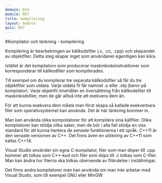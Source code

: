 ```yaml
---
domain: D14
module: M37
title: kompilering
layout: module
quiz: Q37
---
```


#Kompilator och länkning - kompilering

Kompilering är bearbetningen av källkodsfiler (.c, .cc, .cpp) och skapandet av objektfiler.
Detta steg skapar inget som användaren egentligen kan köra.

Istället är det kompilatorn som producerar maskinkodsinstruktioner som korresponderar till källkodfiler som kompilerades.

Till exempel om du kompilerar tre separata källkodsfiler så får du tre objektfiler som utdata. Varje utdata fil får namnet <filnamn>.o eller .obj (beror på kompilator).
Varje objektfil innehåller en översättning från källkodsfiler till maskinkodsfiler, men de går alltså inte att exekvera dem än.

För att kunna exekvera dem måste man först skapa så kallade exekverbara filer som operativsystemet kan använda.
Det är här länkning kommer in.


Man kan använda olika kompoilatorer för att kompilera sina källfiler.
Olika kompilatorer kan stödja olika saker, men de bör i alla fall stödja en viss standard för att kunna hantera de senaste funktionerna i ett språk.
C++11 är den senaste versionen av C++. Det finns även en utökning av C++11 som kallas C++14.

Visual Studio använder sin egna C-kompilator, filer som man döper till .cpp kommer att tolkas som C++-kod och filer som döps till .c tolkas som C-filer.
Man kan ändra hur filerna ska tolkas oberoende av filändelse i inställningar.

Det finns andra kompilatorer man kan använda om man inte arbetar med Visual Studio, som till exempel GNU eller MinGW